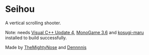 # Seihou
A vertical scrolling shooter.

Note: needs [Visual C++ Update 4](https://www.microsoft.com/en-NZ/download/details.aspx?id=30679), [MonoGame 3.6](http://www.monogame.net)
and [kosugi-maru](https://www.1001freefonts.com/kosugi-maru.font) installed to build successfully.

Made by [TheMightyNose](https://github.com/TheMightyNose) and [Dennnnis](https://github.com/Dennnnis)
